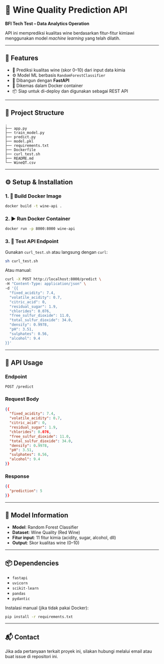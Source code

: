 
# 🍷 Wine Quality Prediction API

**BFI Tech Test – Data Analytics Operation**

API ini memprediksi kualitas wine berdasarkan fitur-fitur kimiawi menggunakan model *machine learning* yang telah dilatih.

---

## 🚀 Features

- 🔮 Prediksi kualitas wine (skor 0–10) dari input data kimia
- ⚙️ Model ML berbasis `RandomForestClassifier`
- 🧪 Dibangun dengan **FastAPI**
- 🐳 Dikemas dalam Docker container
- 📦 Siap untuk di-deploy dan digunakan sebagai REST API

---

## 📁 Project Structure

```
.
├── app.py                
├── train_model.py        
├── predict.py            
├── model.pkl             
├── requirements.txt      
├── Dockerfile            
├── curl_test.sh          
├── README.md             
└── WineQT.csv            
```
---

## ⚙️ Setup & Installation

### 1. 🔧 Build Docker Image

```bash
docker build -t wine-api .
```

### 2. ▶️ Run Docker Container

```bash
docker run -p 8000:8000 wine-api
```

### 3. 🧪 Test API Endpoint

Gunakan `curl_test.sh` atau langsung dengan `curl`:

```bash
sh curl_test.sh
```

Atau manual:

```bash
curl -X POST http://localhost:8000/predict \
-H "Content-Type: application/json" \
-d '{{
  "fixed_acidity": 7.4,
  "volatile_acidity": 0.7,
  "citric_acid": 0,
  "residual_sugar": 1.9,
  "chlorides": 0.076,
  "free_sulfur_dioxide": 11.0,
  "total_sulfur_dioxide": 34.0,
  "density": 0.9978,
  "pH": 3.51,
  "sulphates": 0.56,
  "alcohol": 9.4
}}'
```

---

## 📨 API Usage

### Endpoint
```
POST /predict
```

### Request Body

```json
{{
  "fixed_acidity": 7.4,
  "volatile_acidity": 0.7,
  "citric_acid": 0,
  "residual_sugar": 1.9,
  "chlorides": 0.076,
  "free_sulfur_dioxide": 11.0,
  "total_sulfur_dioxide": 34.0,
  "density": 0.9978,
  "pH": 3.51,
  "sulphates": 0.56,
  "alcohol": 9.4
}}
```

### Response

```json
{{
  "prediction": 5
}}
```

---

## 🧠 Model Information

- **Model**: Random Forest Classifier
- **Dataset**: Wine Quality (Red Wine)
- **Fitur input**: 11 fitur kimia (acidity, sugar, alcohol, dll)
- **Output**: Skor kualitas wine (0–10)

---

## 📦 Dependencies

- `fastapi`
- `uvicorn`
- `scikit-learn`
- `pandas`
- `pydantic`

Instalasi manual (jika tidak pakai Docker):

```bash
pip install -r requirements.txt
```

---

## 📬 Contact

Jika ada pertanyaan terkait proyek ini, silakan hubungi melalui email atau buat issue di repositori ini.
